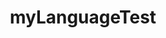 ---
schema: ds-schema
title: myLanguageTest
organization: DISI
notes: piemontese
resources:
  - name: Piemontese-cuneo
    url: 'http://url-to-my-dataset/'
    format: csv
license: ''
category:
  - Education
maintainer: Simone Bocca
maintainer_email: simone.bocca@gmail.com
knowledge_level: Language (L1)
Tags: 'dialetto, nord-italia'
---